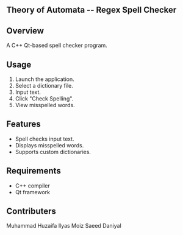 ## Theory of Automata -- Regex Spell Checker

## Overview
A C++ Qt-based spell checker program.

## Usage
1. Launch the application.
2. Select a dictionary file.
3. Input text.
4. Click "Check Spelling".
5. View misspelled words.

## Features
- Spell checks input text.
- Displays misspelled words.
- Supports custom dictionaries.

## Requirements
- C++ compiler
- Qt framework

  
## Contributers
Muhammad Huzaifa
Ilyas Moiz
Saeed Daniyal

